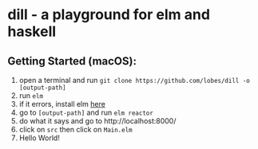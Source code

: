 # dill - a playground for elm and haskell

## Getting Started (macOS):

1. open a terminal and run `git clone https://github.com/lobes/dill -o [output-path]`
2. run `elm`
3. if it errors, install elm [here](https://github.com/elm/compiler/releases/download/0.19.1/installer-for-mac.pkg) 
4. go to `[output-path]` and run `elm reactor`
5. do what it says and go to http://localhost:8000/
6. click on `src` then click on `Main.elm`
7. Hello World!
